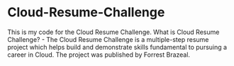 # Cloud-Resume-Challenge

This is my code for the Cloud Resume Challenge. What is Cloud Resume Challenge? - The Cloud Resume Challenge is a multiple-step resume project which helps build and demonstrate skills fundamental to pursuing a career in Cloud. The project was published by Forrest Brazeal.
